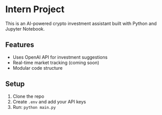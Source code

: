 # Intern Project

This is an AI-powered crypto investment assistant built with Python and Jupyter Notebook.

## Features
- Uses OpenAI API for investment suggestions
- Real-time market tracking (coming soon)
- Modular code structure

## Setup
1. Clone the repo
2. Create `.env` and add your API keys
3. Run: `python main.py`
